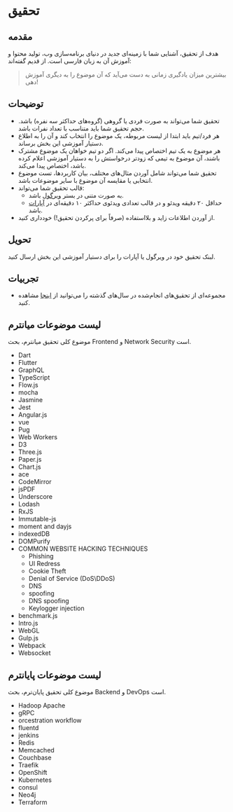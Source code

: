 # تحقیق

## مقدمه
هدف از تحقیق، آشنایی شما با زمینه‌ای جدید در دنیای برنامه‌سازی وب، تولید محتوا و آموزش آن به زبان فارسی است. از قدیم گفته‌اند:


> بیشترین میزان یادگیری زمانی به دست می‌آید که آن موضوع را به دیگری آموزش دهی! 


## توضیحات
- ﺗﺤﻘﯿﻖ ﺷﻤﺎ ﻣﯽﺗﻮاﻧﺪ ﺑﻪ ﺻﻮرت ﻓﺮدی ﯾﺎ گروهی (ﮔﺮوهﻫﺎی حداکثر سه ﻧﻔﺮه) ﺑﺎﺷﺪ. ﺣﺠﻢ ﺗﺤﻘﯿﻖ ﺷﻤﺎ ﺑﺎﯾﺪ ﻣﺘﻨﺎﺳﺐ ﺑﺎ ﺗﻌﺪاد ﻧﻔﺮات ﺑﺎﺷﺪ. 
- هر فرد/تیم باید ابتدا از لیست مربوطه، یک موضوع را انتخاب کند و آن را به اطلاع دستیار آموزشی این بخش برساند.
- هر موضوع به یک تیم اختصاص پیدا می‌کند. اگر دو تیم خواهان یک موضوع مشترک باشند، آن موضوع به تیمی که زودتر درخواستش را به دستیار آموزشی اعلام کرده باشد،
اختصاص پیدا می‌کند.
- تحقیق شما می‌تواند شامل آوردن مثال‌های مختلف، بیان کاربردها، تست موضوع انتخابی یا ﻣﻘﺎﯾﺴﻪ آن موضوع با سایر موضوعات ﺑﺎﺷﺪ.
- قالب تحقیق شما می‌تواند:
    - به صورت متنی در بستر [ویرگول](https://virgool.io/) باشد.
    - حداقل ۲۰ دقیقه ویدئو و در ﻗﺎﻟﺐ تعدادی وﯾﺪﺋﻮی حداکثر ۱۰ دقیقه‌ای در [آپارات](http://aparat.ir/) ﺑﺎﺷﺪ.
- از آوردن اطلاعات زاید و بلااستفاده (صرفاً برای پرکردن تحقیق!) خودداری کنید.

## تحویل
لبنک تحقیق خود در ویرگول یا آپارات را برای دستیار آموزشی این بخش ارسال کنید.

## تجربیات
- مجموعه‌ای از تحقیق‌های انجام‌شده در سال‌های گذشته را می‌توانید از [اینجا](https://github.com/ssc-public/Web-Workshop) مشاهده کنید.

## لیست موضوعات میانترم
موضوع کلی تحقیق میانترم، بحث Frontend و Network Security است.
- Dart
- Flutter
- GraphQL
- TypeScript
- Flow.js
- mocha
- Jasmine
- Jest
- Angular.js
- vue
- Pug
- Web Workers
- D3
- Three.js
- Paper.js
- Chart.js
- ace
- CodeMirror
- jsPDF
- Underscore
- Lodash
- RxJS
- Immutable-js
- moment and dayjs
- indexedDB
- DOMPurify
- COMMON WEBSITE HACKING TECHNIQUES
    - Phishing
    - UI Redress
    - Cookie Theft
    - Denial of Service (DoS\DDoS)
    - DNS
    - spoofing
    - DNS spoofing
    - Keylogger injection
- benchmark.js
- Intro.js
- WebGL
- Gulp.js
- Webpack
- Websocket

## لیست موضوعات پایانترم
موضوع کلی تحقیق پایان‌ترم، بحث Backend و DevOps است.

- Hadoop Apache
- gRPC
- orcestration workflow
- fluentd
- jenkins
- Redis
- Memcached
- Couchbase
- Traefik
- OpenShift
- Kubernetes
- consul
- Neo4j
- Terraform
